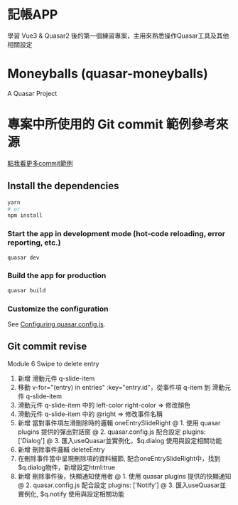 # 記帳APP

學習 Vue3 & Quasar2 後的第一個練習專案，主用來熟悉操作Quasar工具及其他相關設定

# Moneyballs (quasar-moneyballs)

A Quasar Project

# 專案中所使用的 Git commit 範例參考來源
[點我看更多commit範例](https://wadehuanglearning.blogspot.com/2019/05/commit-commit-commit-why-what-commit.html)

## Install the dependencies
```bash
yarn
# or
npm install
```

### Start the app in development mode (hot-code reloading, error reporting, etc.)
```bash
quasar dev
```


### Build the app for production
```bash
quasar build
```

### Customize the configuration
See [Configuring quasar.config.js](https://v2.quasar.dev/quasar-cli-vite/quasar-config-js).


## Git commit revise
Module 6 Swipe to delete entry
1. 新增 滑動元件 q-slide-item
2. 移動 v-for="(entry) in entries" :key="entry.id"，從事件項 q-item 到 滑動元件 q-slide-item
3. 滑動元件 q-slide-item 中的 left-color right-color => 修改顏色
4. 滑動元件 q-slide-item 中的 @right => 修改事件名稱
5. 新增 當對事件項左滑刪除時的邏輯 oneEntrySlideRight
   @ 1. 使用 quasar plugins 提供的彈出對話窗
   @ 2. quasar.config.js 配合設定 plugins: ['Dialog']
   @ 3. 匯入useQuasar並實例化，$q.dialog 使用與設定相關功能
6. 新增 刪除事件邏輯 deleteEntry
7. 在刪除事件當中呈現刪除項的資料細節, 配合oneEntrySlideRight中，找到$q.dialog物件，新增設定html:true
8. 新增 刪除事件後，快顯通知使用者
   @ 1. 使用 quasar plugins 提供的快顯通知
   @ 2. quasar.config.js 配合設定 plugins: ['Notify']
   @ 3. 匯入useQuasar並實例化, $q.notify 使用與設定相關功能
